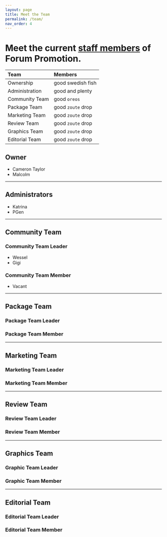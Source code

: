 ```yaml
---
layout: page
title: Meet the Team
permalink: /team/
nav_order: 4
---
```


# Meet the current [staff members](https://community.forumpromotion.net/members/?key=staff_members) of Forum Promotion.

| Team        | Members     |
|:-------------|:------------------|
| Ownership      | good swedish fish |
| Administration | good and plenty   |
| Community Team | good `oreos`      |
| Package Team   | good `zoute` drop |
| Marketing Team   | good `zoute` drop |
| Review Team   | good `zoute` drop |
| Graphics Team   | good `zoute` drop |
| Editorial Team   | good `zoute` drop |

## Owner
- Cameron Taylor
- Malcolm

----
## Administrators
- Katrina
- PGen

----
## Community Team
### Community Team Leader
- Wessel
- Gigi


### Community Team Member
- Vacant

----
## Package Team
### Package Team Leader
### Package Team Member
----
## Marketing Team
### Marketing Team Leader
### Marketing Team Member
----
## Review Team
### Review Team Leader
### Review Team Member
----
## Graphics Team
### Graphic Team Leader
### Graphic Team Member
----
## Editorial Team
### Editorial Team Leader
### Editorial Team Member
